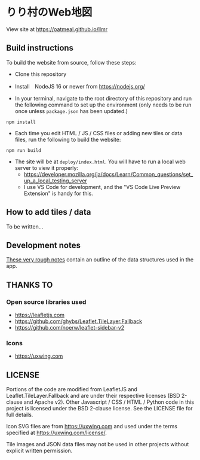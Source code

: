 # りり村のWeb地図

View site at https://oatmeal.github.io/llmr

## Build instructions

To build the website from source, follow these steps:

- Clone this repository

- Install　NodeJS 16 or newer from https://nodejs.org/

- In your terminal, navigate to the root directory of this repository and run the following command to set up the environment (only needs to be run once unless `package.json` has been updated.)
```
npm install
```

- Each time you edit HTML / JS / CSS files or adding new tiles or data files, run the following to build the website:
```
npm run build
```

- The site will be at `deploy/index.html`. You will have to run a local web server to view it properly:
  - https://developer.mozilla.org/ja/docs/Learn/Common_questions/set_up_a_local_testing_server
  - I use VS Code for development, and the "VS Code Live Preview Extension" is handy for this.

## How to add tiles / data

To be written...

## Development notes

[These very rough notes](./notes.md) contain an outline of the data structures used in the app.

## THANKS TO

### Open source libraries used
- https://leafletjs.com
- https://github.com/ghybs/Leaflet.TileLayer.Fallback
- https://github.com/noerw/leaflet-sidebar-v2

### Icons
- https://uxwing.com

## LICENSE

Portions of the code are modified from LeafletJS and Leaflet.TileLayer.Fallback and are under their respective licenses (BSD 2-clause and Apache v2). Other Javascript / CSS / HTML / Python code in this project is licensed under the BSD 2-clause license. See the LICENSE file for full details.

Icon SVG files are from https://uxwing.com and used under the terms specified at https://uxwing.com/license/.

Tile images and JSON data files may not be used in other projects without explicit written permission.

